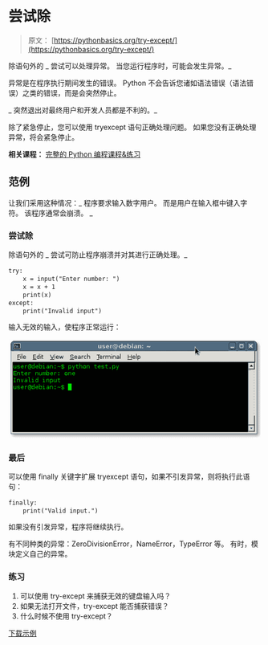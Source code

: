 # 尝试除

> 原文： [https://pythonbasics.org/try-except/](https://pythonbasics.org/try-except/)

除语句外的 _ 尝试可以处理异常。 当您运行程序时，可能会发生异常。_

异常是在程序执行期间发生的错误。 Python 不会告诉您诸如语法错误（语法错误）之类的错误，而是会突然停止。

_ 突然退出对最终用户和开发人员都是不利的。_

除了紧急停止，您可以使用 tryexcept 语句正确处理问题。 如果您没有正确处理异常，将会紧急停止。

**相关课程：** [完整的 Python 编程课程&练习](https://gum.co/dcsp)

## 范例

让我们采用这种情况：_ 程序要求输入数字用户。 而是用户在输入框中键入字符。 该程序通常会崩溃。 _

### 尝试除

除语句外的 _ 尝试可防止程序崩溃并对其进行正确处理。_

```
try:
    x = input("Enter number: ")
    x = x + 1
    print(x)
except:
    print("Invalid input")

```

输入无效的输入，使程序正常运行：

![try except](img/1a415ebe54db32e36ceace468b326629.jpg)

### 最后

可以使用 finally 关键字扩展 tryexcept 语句，如果不引发异常，则将执行此语句：

```
finally:
    print("Valid input.")

```

如果没有引发异常，程序将继续执行。

有不同种类的异常：ZeroDivisionError，NameError，TypeError 等。 有时，模块定义自己的异常。

### 练习

1.  可以使用 try-except 来捕获无效的键盘输入吗？
2.  如果无法打开文件，try-except 能否捕获错误？
3.  什么时候不使用 try-except？

[下载示例](https://gum.co/dcsp)